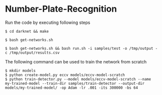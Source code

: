 # Number-Plate-Recognition

Run the code by executing following steps

```shellscript
$ cd darknet && make
```
```shellscript
$ bash get-networks.sh
```

```shellscript
$ bash get-networks.sh && bash run.sh -i samples/test -o /tmp/output -c /tmp/output/results.csv
```
The following command can be used to train the network from scratch

```shellscript
$ mkdir models
$ python create-model.py eccv models/eccv-model-scratch
$ python train-detector.py --model models/eccv-model-scratch --name my-trained-model --train-dir samples/train-detector --output-dir models/my-trained-model/ -op Adam -lr .001 -its 300000 -bs 64
```
